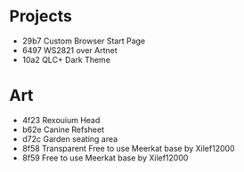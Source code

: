 # Projects
- 29b7 Custom Browser Start Page
- 6497 WS2821 over Artnet
- 10a2 QLC+ Dark Theme

# Art
- 4f23 Rexouium Head
- b62e Canine Refsheet
- d72c Garden seating area
- 8f58 Transparent Free to use Meerkat base by Xilef12000
- 8f59 Free to use Meerkat base by Xilef12000
